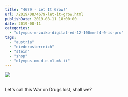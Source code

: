 ```yaml
---
title: "4679 - Let It Grow!"
url: /2019/08/4679-let-it-grow.html
publishDate: 2019-08-11 18:00:00
date: 2019-08-11
categories: 
  - "olympus-m-zuiko-digital-ed-12-100mm-f4-0-is-pro"
tags: 
  - "austria"
  - "niederosterreich"
  - "stein"
  - "shop"
  - "olympus-om-d-e-m1-mk-ii"
---
```

<div class="container">
<div class="center"><a target="_blank" href="https://d25zfm9zpd7gm5.cloudfront.net/1200x1200/2018/20180408_132307_lr.jpg"><img class="webfeedsFeaturedVisual" src="https://d25zfm9zpd7gm5.cloudfront.net/0600x0600/2018/20180408_132307_lr.jpg" /></a></div>
</div>
<br />

Let's call this War on Drugs lost, shall we?